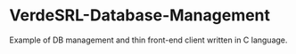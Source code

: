 # VerdeSRL-Database-Management

Example of DB management and thin front-end client written in C language. 
